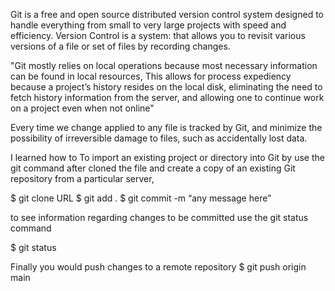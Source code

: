 Git is a free and open source distributed version control system designed to handle everything from small to very large projects with speed and efficiency.
Version Control is a system: that allows you to revisit various versions of a file or set of files by recording changes.


"Git mostly relies on local operations because most necessary information can be found in local resources, This allows for process expediency because a project’s history resides on the local disk, eliminating the need to fetch history information from the server, and allowing one to continue work on a project even when not online"


Every time we change applied to any file is tracked by Git, and minimize the possibility of irreversible damage to files, such as accidentally lost data.

I learned how to To import an existing project or directory into Git by use the git command after cloned the file and create a copy of an existing Git repository from a particular server,

$ git clone URL
$ git add .
$ git commit -m “any message here”

to see information regarding changes to be committed use the git status command

$ git status

Finally you would push changes to a remote repository
$ git push origin main